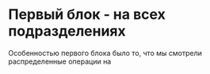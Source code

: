 # Первый блок - на всех подразделениях
Особенностью первого блока было то, что мы смотрели распределенные операции на 